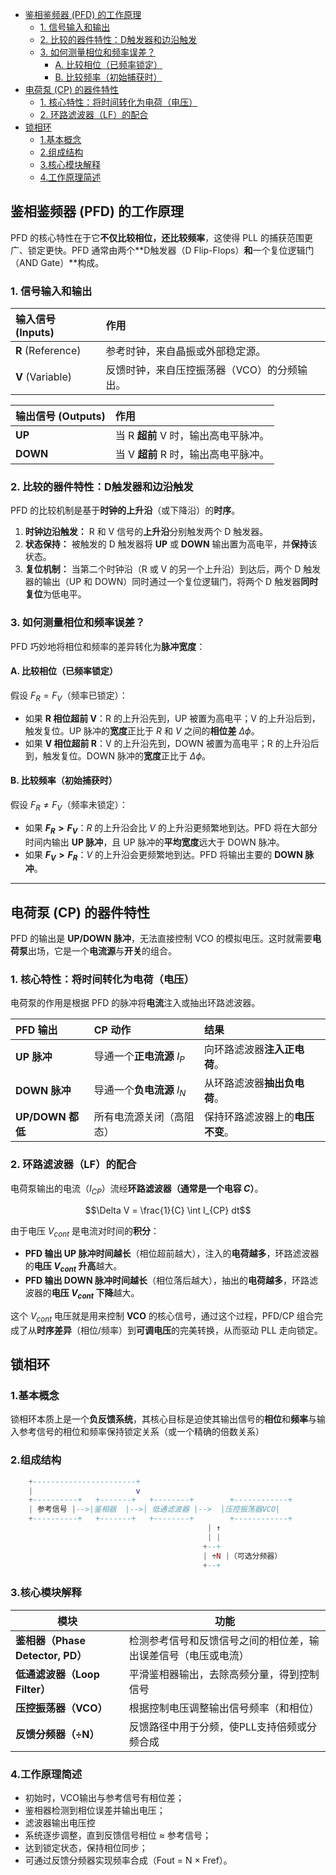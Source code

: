 
- [鉴相鉴频器 (PFD) 的工作原理](#鉴相鉴频器-pfd-的工作原理)
  - [1. 信号输入和输出](#1-信号输入和输出)
  - [2. 比较的器件特性：D触发器和边沿触发](#2-比较的器件特性d触发器和边沿触发)
  - [3. 如何测量相位和频率误差？](#3-如何测量相位和频率误差)
    - [A. 比较相位（已频率锁定）](#a-比较相位已频率锁定)
    - [B. 比较频率（初始捕获时）](#b-比较频率初始捕获时)
- [电荷泵 (CP) 的器件特性](#电荷泵-cp-的器件特性)
  - [1. 核心特性：将时间转化为电荷（电压）](#1-核心特性将时间转化为电荷电压)
  - [2. 环路滤波器（LF）的配合](#2-环路滤波器lf的配合)
- [锁相环](#锁相环)
  - [1.基本概念](#1基本概念)
  - [2.组成结构](#2组成结构)
  - [3.核心模块解释](#3核心模块解释)
  - [4.工作原理简述](#4工作原理简述)





## 鉴相鉴频器 (PFD) 的工作原理

PFD 的核心特性在于它**不仅比较相位，还比较频率**，这使得 PLL 的捕获范围更广、锁定更快。PFD 通常由两个**D触发器（D Flip-Flops）**和**一个复位逻辑门（AND Gate）**构成。

### 1. 信号输入和输出

| 输入信号 (Inputs) | 作用 |
| :--- | :--- |
| **R** (Reference) | 参考时钟，来自晶振或外部稳定源。 |
| **V** (Variable) | 反馈时钟，来自压控振荡器（VCO）的分频输出。 |

| 输出信号 (Outputs) | 作用 |
| :--- | :--- |
| **UP** | 当 R **超前** V 时，输出高电平脉冲。 |
| **DOWN** | 当 V **超前** R 时，输出高电平脉冲。 |

### 2. 比较的器件特性：D触发器和边沿触发

PFD 的比较机制是基于**时钟的上升沿**（或下降沿）的**时序**。

1.  **时钟边沿触发：** R 和 V 信号的**上升沿**分别触发两个 D 触发器。
2.  **状态保持：** 被触发的 D 触发器将 **UP** 或 **DOWN** 输出置为高电平，并**保持**该状态。
3.  **复位机制：** 当第二个时钟沿（R 或 V 的另一个上升沿）到达后，两个 D 触发器的输出（UP 和 DOWN）同时通过一个复位逻辑门，将两个 D 触发器**同时复位**为低电平。

### 3. 如何测量相位和频率误差？

PFD 巧妙地将相位和频率的差异转化为**脉冲宽度**：

#### A. 比较相位（已频率锁定）

假设 $F_R = F_V$（频率已锁定）：

* 如果 **R 相位超前 V**：R 的上升沿先到，UP 被置为高电平；V 的上升沿后到，触发复位。UP 脉冲的**宽度**正比于 $R$ 和 $V$ 之间的**相位差** $\Delta\phi$。
* 如果 **V 相位超前 R**：V 的上升沿先到，DOWN 被置为高电平；R 的上升沿后到，触发复位。DOWN 脉冲的**宽度**正比于 $\Delta\phi$。

#### B. 比较频率（初始捕获时）

假设 $F_R \neq F_V$（频率未锁定）：

* 如果 **$F_R > F_V$**：$R$ 的上升沿会比 $V$ 的上升沿更频繁地到达。PFD 将在大部分时间内输出 **UP 脉冲**，且 UP 脉冲的**平均宽度**远大于 DOWN 脉冲。
* 如果 **$F_V > F_R$**：$V$ 的上升沿会更频繁地到达。PFD 将输出主要的 **DOWN 脉冲**。

---

## 电荷泵 (CP) 的器件特性

PFD 的输出是 **UP/DOWN 脉冲**，无法直接控制 VCO 的模拟电压。这时就需要**电荷泵**出场，它是一个**电流源**与**开关**的组合。

### 1. 核心特性：将时间转化为电荷（电压）

电荷泵的作用是根据 PFD 的脉冲将**电流**注入或抽出环路滤波器。

| PFD 输出 | CP 动作 | 结果 |
| :--- | :--- | :--- |
| **UP 脉冲** | 导通一个**正电流源** $I_P$ | 向环路滤波器**注入正电荷**。 |
| **DOWN 脉冲** | 导通一个**负电流源** $I_N$ | 从环路滤波器**抽出负电荷**。 |
| **UP/DOWN 都低** | 所有电流源关闭（高阻态） | 保持环路滤波器上的**电压不变**。 |

### 2. 环路滤波器（LF）的配合

电荷泵输出的电流（$I_{CP}$）流经**环路滤波器（通常是一个电容 $C$）**。

$$\Delta V = \frac{1}{C} \int I_{CP} dt$$

由于电压 $V_{cont}$ 是电流对时间的**积分**：

* **PFD 输出 UP 脉冲时间越长**（相位超前越大），注入的**电荷越多**，环路滤波器的**电压 $V_{cont}$ 升高**越大。
* **PFD 输出 DOWN 脉冲时间越长**（相位落后越大），抽出的**电荷越多**，环路滤波器的**电压 $V_{cont}$ 下降**越大。

这个 $V_{cont}$ 电压就是用来控制 **VCO** 的核心信号，通过这个过程，PFD/CP 组合完成了从**时序差异**（相位/频率）到**可调电压**的完美转换，从而驱动 PLL 走向锁定。



## 锁相环
### 1.基本概念
锁相环本质上是一个**负反馈系统**，其核心目标是迫使其输出信号的**相位**和**频率**与输入参考信号的相位和频率保持锁定关系（或一个精确的倍数关系）
### 2.组成结构
```lua
    +-----------------------+
    |                       v
    +----------+   +-------+   +--------+        +------------+
    | 参考信号 |-->|鉴相器  |-->| 低通滤波器 |-->  |压控振荡器VCO|
    +----------+   +-------+   +--------+        +------------+
                                            | ↑
                                            | |
                                           +--+
                                           | ÷N |（可选分频器）
                                           +--+

```

### 3.核心模块解释

| 模块                          | 功能                              |
| --------------------------- | ------------------------------- |
| **鉴相器（Phase Detector, PD）** | 检测参考信号和反馈信号之间的相位差，输出误差信号（电压或电流） |
| **低通滤波器（Loop Filter）**      | 平滑鉴相器输出，去除高频分量，得到控制信号           |
| **压控振荡器（VCO）**              | 根据控制电压调整输出信号频率（和相位）             |
| **反馈分频器（÷N）**               | 反馈路径中用于分频，使PLL支持倍频或分频合成         |

### 4.工作原理简述

 - 初始时，VCO输出与参考信号有相位差；
 - 鉴相器检测到相位误差并输出电压；
 - 滤波器输出电压控
 - 系统逐步调整，直到反馈信号相位 ≈ 参考信号；
 - 达到锁定状态，保持相位同步；
 - 可通过反馈分频器实现频率合成（Fout = N × Fref）。